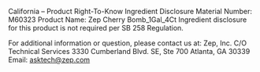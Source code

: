  
 
 
California – Product Right-To-Know Ingredient Disclosure 
Material Number: M60323 
Product Name: Zep Cherry Bomb_1Gal_4Ct 
Ingredient disclosure for this product is not required per SB 258 Regulation. 
 
For additional information or question, please contact us at: 
Zep, Inc. 
C/O Technical Services 
3330 Cumberland Blvd. SE, Ste 700 
Atlanta, GA 30339 
Email: asktech@zep.com 
 
 
 
 

